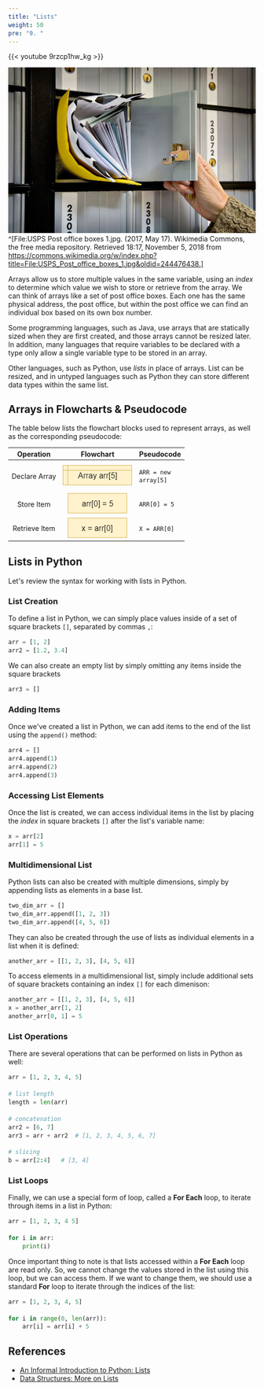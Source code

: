 ```yaml
---
title: "Lists"
weight: 50
pre: "9. "
---
```


{{< youtube 9rzcp1hw_kg  >}}

![Post Office Boxes](/images/1/1.3.x.8.postofficeboxes.wikimedia.jpg)^[File:USPS Post office boxes 1.jpg. (2017, May 17). Wikimedia Commons, the free media repository. Retrieved 18:17, November 5, 2018 from https://commons.wikimedia.org/w/index.php?title=File:USPS_Post_office_boxes_1.jpg&oldid=244476438.]

Arrays allow us to store multiple values in the same variable, using an _index_ to determine which value we wish to store or retrieve from the array. We can think of arrays like a set of post office boxes. Each one has the same physical address, the post office, but within the post office we can find an individual box based on its own box number. 

Some programming languages, such as Java, use arrays that are statically sized when they are first created, and those arrays cannot be resized later. In addition, many languages that require variables to be declared with a type only allow a single variable type to be stored in an array. 

Other languages, such as Python, use _lists_ in place of arrays. List can be resized, and in untyped languages such as Python they can store different data types within the same list. 

## Arrays in Flowcharts & Pseudocode

The table below lists the flowchart blocks used to represent arrays, as well as the corresponding pseudocode:

| Operation | Flowchart | Pseudocode |
|:---------:|:---------:|:-----------|
| Declare Array | ![Declare Array Flowchart Block](/images/1/1.3.x.8.array1.png) | <pre><code>ARR = new array[5]</code></pre> |
| Store Item | ![Store Item in Array Flowchart Block](/images/1/1.3.x.8.array2.png) | <pre><code>ARR[0] = 5 </code></pre> |
| Retrieve Item | ![Retrieve Item from Array Flowchart Block](/images/1/1.3.x.8.array3.png) | <pre><code>X = ARR[0]</code></pre> |

## Lists in Python

Let's review the syntax for working with lists in Python.

### List Creation

To define a list in Python, we can simply place values inside of a set of square brackets `[]`, separated by commas `,`:

```python
arr = [1, 2]
arr2 = [1.2, 3.4]
```

We can also create an empty list by simply omitting any items inside the square brackets

```python
arr3 = []
```

### Adding Items

Once we've created a list in Python, we can add items to the end of the list using the `append()` method:

```python
arr4 = []
arr4.append(1)
arr4.append(2)
arr4.append(3)
```

### Accessing List Elements

Once the list is created, we can access individual items in the list by placing the _index_ in square brackets `[]` after the list's variable name:

```python
x = arr[2]
arr[1] = 5
```

### Multidimensional List

Python lists can also be created with multiple dimensions, simply by appending lists as elements in a base list. 

```python
two_dim_arr = []
two_dim_arr.append([1, 2, 3])
two_dim_arr.append([4, 5, 6])
```

They can also be created through the use of lists as individual elements in a list when it is defined:

```python
another_arr = [[1, 2, 3], [4, 5, 6]]
```

To access elements in a multidimensional list, simply include additional sets of square brackets containing an index `[]` for each dimenison:

```python
another_arr = [[1, 2, 3], [4, 5, 6]]
x = another_arr[1, 2]
another_arr[0, 1] = 5
```

### List Operations

There are several operations that can be performed on lists in Python as well:

```python
arr = [1, 2, 3, 4, 5]

# list length
length = len(arr)

# concatenation
arr2 = [6, 7]
arr3 = arr + arr2  # [1, 2, 3, 4, 5, 6, 7]

# slicing
b = arr[2:4]   # [3, 4]
```

### List Loops

Finally, we can use a special form of loop, called a **For Each** loop, to iterate through items in a list in Python:

```python
arr = [1, 2, 3, 4 5]

for i in arr:
    print(i)
```

Once important thing to note is that lists accessed within a **For Each** loop are read only. So, we cannot change the values stored in the list using this loop, but we can access them. If we want to change them, we should use a standard **For** loop to iterate through the indices of the list:

```python
arr = [1, 2, 3, 4, 5]

for i in range(0, len(arr)):
    arr[i] = arr[i] + 5
```

## References

* [An Informal Introduction to Python: Lists](https://docs.python.org/3/tutorial/introduction.html#lists)
* [Data Structures: More on Lists](https://docs.python.org/3/tutorial/datastructures.html#more-on-lists)
